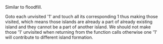 Similar to floodfill.

Goto each unvisited '1' and touch all its corresponding 1 thus making those visited, which means those islands are already a part of already existing island and they cannot be a part of another island.
We should not make those '1' unvisited when returning from the function calls otherwise one '1' will contribute to different island formation.
